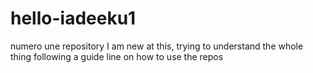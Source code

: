 # hello-iadeeku1
numero une repository
I am new at this, trying to understand the whole thing
following a guide line on how to use the repos
